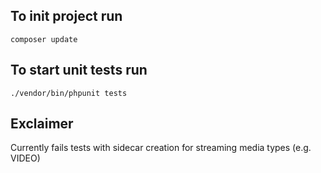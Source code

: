 ## To init project run
```
composer update
```

## To start unit tests run
```
./vendor/bin/phpunit tests
```

## Exclaimer
Currently fails tests with sidecar creation for streaming media types (e.g. VIDEO)
